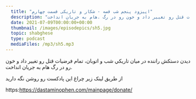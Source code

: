 ```yaml
---
  title: "اپیزود پنجم شب قصه - شکار و تاریکی قسمت چهارم"
  description: "ديدن دستكش راننده در ميان تاريكي شب و اتوبان، تمام فرضيات قتل رو تغيير داد و خون رو در رگ .هام به جريان انداخت"
  date: 2021-07-09T00:00:00+00:00
  thumbnail: /images/episodepics/sh5.jpg
  topic: shabghese
  type: podcast
  mediaFiles: /mp3/sh5.mp3
---
```

ديدن دستكش راننده در ميان تاريكي شب و اتوبان، تمام فرضيات قتل رو تغيير داد و خون رو در رگ هام به جريان انداخت.

از طریق لینک زیر چراغ این پادکست رو روشن نگه دارید

https:https://dastaminophen.com/mainpage/donate/